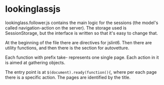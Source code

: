 # lookinglassjs

lookinglass.follower.js contains the main logic for the sessions (the model's called navigation-action on the server). The storage used is SessionStorage, but the interface is written so that it's easy to change that.

At the beginning of the file there are directives for jslint6.
Then there are utility functions, and then there is the section for autovetture.

Each function with prefix take- represents one single page. Each action in it is aimed at gathering objects.

The entry point is at `$(document).ready(function(){`, where per each page there is a specific action. The pages are identified by the title.
